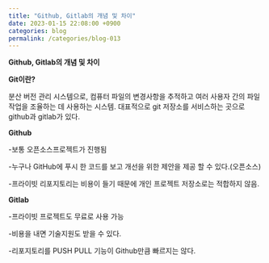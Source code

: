 ```yaml
---
title: "Github, Gitlab의 개념 및 차이"
date: 2023-01-15 22:08:00 +0900
categories: blog
permalink: /categories/blog-013
---
```


**Github, Gitlab의 개념 및 차이**

**Git이란?**

분산 버전 관리 시스템으로, 컴퓨터 파일의 변경사항을 추적하고 여러 사용자 간의 파일 작업을 조율하는 데 사용하는 시스템.
대표적으로 git 저장소를 서비스하는 곳으로 github과 gitlab가 있다.

**Github**

-보통 오픈소스프로젝트가 진행됨

-누구나 GitHub에 푸시 한 코드를 보고 개선을 위한 제안을 제공 할 수 있다.(오픈소스)

-프라이빗 리포지토리는 비용이 들기 때문에 개인 프로젝트 저장소로는 적합하지 않음.

**Gitlab**

-프라이빗 프로젝트도 무료로 사용 가능

-비용을 내면 기술지원도 받을 수 있다.

-리포지토리를 PUSH PULL 기능이 Github만큼 빠르지는 않다.